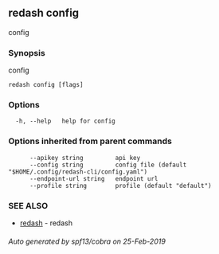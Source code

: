 ## redash config

config

### Synopsis

config

```
redash config [flags]
```

### Options

```
  -h, --help   help for config
```

### Options inherited from parent commands

```
      --apikey string         api key
      --config string         config file (default "$HOME/.config/redash-cli/config.yaml")
      --endpoint-url string   endpoint url
      --profile string        profile (default "default")
```

### SEE ALSO

* [redash](redash.md)	 - redash

###### Auto generated by spf13/cobra on 25-Feb-2019

